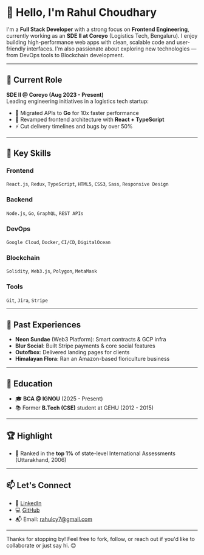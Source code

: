# 👋 Hello, I'm Rahul Choudhary

I'm a **Full Stack Developer** with a strong focus on **Frontend Engineering**, currently working as an **SDE II at Coreyo** (Logistics Tech, Bengaluru). I enjoy building high-performance web apps with clean, scalable code and user-friendly interfaces. I'm also passionate about exploring new technologies — from DevOps tools to Blockchain development.

---

## 💼 Current Role

**SDE II @ Coreyo (Aug 2023 - Present)**  
Leading engineering initiatives in a logistics tech startup:
- 🚀 Migrated APIs to **Go** for 10x faster performance
- 🔧 Revamped frontend architecture with **React + TypeScript**
- ⚡ Cut delivery timelines and bugs by over 50%

---

## 🧠 Key Skills

### Frontend
`React.js`, `Redux`, `TypeScript`, `HTML5`, `CSS3`, `Sass`, `Responsive Design`

### Backend
`Node.js`, `Go`, `GraphQL`, `REST APIs`

### DevOps
`Google Cloud`, `Docker`, `CI/CD`, `DigitalOcean`

### Blockchain
`Solidity`, `Web3.js`, `Polygon`, `MetaMask`

### Tools
`Git`, `Jira`, `Stripe`

---

## 🌱 Past Experiences

- **Neon Sundae** (Web3 Platform): Smart contracts & GCP infra
- **Blur Social**: Built Stripe payments & core social features
- **Outofbox**: Delivered landing pages for clients
- **Himalayan Flora**: Ran an Amazon-based floriculture business

---

## 📘 Education

- 🎓 **BCA @ IGNOU** (2025 - Present)
- 📚 Former **B.Tech (CSE)** student at GEHU (2012 - 2015)

---

## 🏆 Highlight

- 🥇 Ranked in the **top 1%** of state-level International Assessments (Uttarakhand, 2006)

---

## 📫 Let's Connect

- 💼 [LinkedIn](https://linkedin.com/in/rhlc)
- 💻 [GitHub](https://github.com/rhlc)
- 📬 Email: rahulcy7@gmail.com

---

Thanks for stopping by! Feel free to fork, follow, or reach out if you'd like to collaborate or just say hi. 😊
